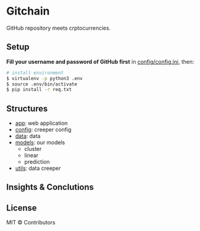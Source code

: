 # Gitchain

GitHub repository meets crptocurrencies.

## Setup

**Fill your username and password of GitHub first** in [config/config.ini](config/config.ini), then:

```bash
# install environment
$ virtualenv -p python3 .env
$ source .env/bin/activate
$ pip install -r req.txt
```

## Structures

- [app](./app): web application
- [config](./config): creeper config
- [data](./data): data
- [models](./models): our models
  + cluster
  + linear
  + prediction
- [utils](./utils): data creeper

## Insights & Conclutions



## License

MIT &copy; Contributors